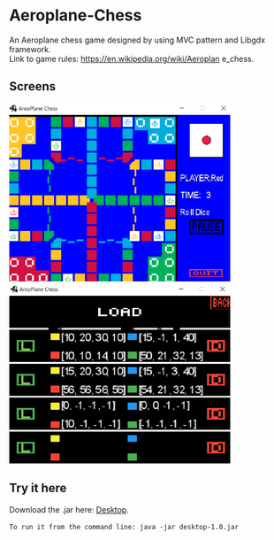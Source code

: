 # Aeroplane-Chess
An Aeroplane chess game designed by using MVC pattern and Libgdx framework.<br>
Link to game rules: https://en.wikipedia.org/wiki/Aeroplan
e_chess.<br>

## Screens
<img src = "images/GameScreen.png" width = 400>
<img src = "images/LoadScreen.png" width = 400>

## Try it here 
Download the .jar here: [Desktop](out/artifacts/AreoPlane_jar/desktop-1.0.jar).<br>
```
To run it from the command line: java -jar desktop-1.0.jar
```
